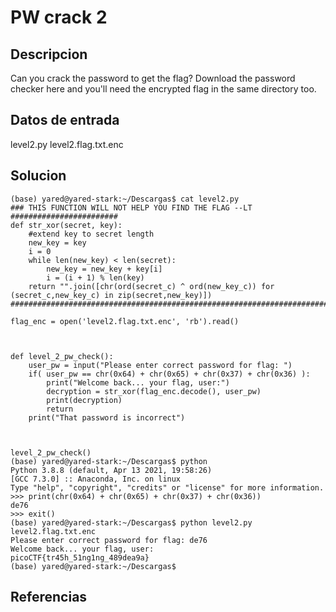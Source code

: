 # PW crack 2

## Descripcion
Can you crack the password to get the flag?
Download the password checker here and you'll need the encrypted flag in the same directory too.

## Datos de entrada
level2.py
level2.flag.txt.enc

## Solucion

```shell
(base) yared@yared-stark:~/Descargas$ cat level2.py 
### THIS FUNCTION WILL NOT HELP YOU FIND THE FLAG --LT ########################
def str_xor(secret, key):
    #extend key to secret length
    new_key = key
    i = 0
    while len(new_key) < len(secret):
        new_key = new_key + key[i]
        i = (i + 1) % len(key)        
    return "".join([chr(ord(secret_c) ^ ord(new_key_c)) for (secret_c,new_key_c) in zip(secret,new_key)])
###############################################################################

flag_enc = open('level2.flag.txt.enc', 'rb').read()



def level_2_pw_check():
    user_pw = input("Please enter correct password for flag: ")
    if( user_pw == chr(0x64) + chr(0x65) + chr(0x37) + chr(0x36) ):
        print("Welcome back... your flag, user:")
        decryption = str_xor(flag_enc.decode(), user_pw)
        print(decryption)
        return
    print("That password is incorrect")



level_2_pw_check()
(base) yared@yared-stark:~/Descargas$ python 
Python 3.8.8 (default, Apr 13 2021, 19:58:26) 
[GCC 7.3.0] :: Anaconda, Inc. on linux
Type "help", "copyright", "credits" or "license" for more information.
>>> print(chr(0x64) + chr(0x65) + chr(0x37) + chr(0x36))
de76
>>> exit()
(base) yared@yared-stark:~/Descargas$ python level2.py level2.flag.txt.enc 
Please enter correct password for flag: de76
Welcome back... your flag, user:
picoCTF{tr45h_51ng1ng_489dea9a}
(base) yared@yared-stark:~/Descargas$ 
```

## Referencias
